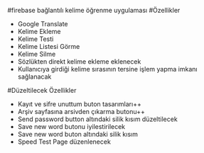 #firebase bağlantılı kelime öğrenme uygulaması
#Özellikler
- Google Translate 
- Kelime Ekleme
- Kelime Testi
- Kelime Listesi Görme
- Kelime Silme
- Sözlükten direkt kelime ekleme eklenecek
- Kullanıcıya girdiği kelime sırasının tersine işlem yapma imkanı sağlanacak

#Düzeltilecek Özellikler
- Kayıt ve sifre unuttum buton tasarımları++
- Arşiv sayfasına arsivden çıkarma butonu++
- Send password button altındaki silik kısım düzeltilecek
- Save new word butonu iyilestirilecek
- Save new word buton altındaki silik kısım 
- Speed Test Page düzenlenecek